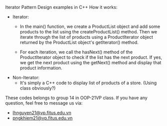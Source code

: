 Iterator Pattern Design examples in C++
How it works:
- Iterator: 
    + In the main() function, we create a ProductList object and add some products to the list using the createProductList() method. Then we iterate through the list of products using a ProductIterator object returned by the ProductList object's getIterator() method.

    + For each iteration, we call the hasNext() method of the ProductIterator object to check if the list has the next product. If yes, we get the next product using the getNext() method and display that product information.
- Non-Iterator:
    + It's simply a C++ code to display list of products of a store. (Using class obviously?)

These codes belongs to group 14 in OOP-21VP class. If you have any question, feel free to message us via:
+ lhnguyen21@vp.fitus.edu.vn
+ pngkhiem21@vp.fitus.edu.vn
